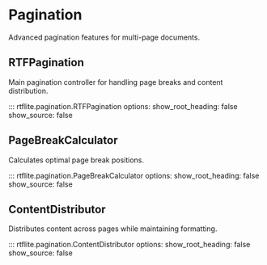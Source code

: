 # Pagination

Advanced pagination features for multi-page documents.

## RTFPagination

Main pagination controller for handling page breaks and content distribution.

::: rtflite.pagination.RTFPagination
    options:
      show_root_heading: false
      show_source: false

## PageBreakCalculator

Calculates optimal page break positions.

::: rtflite.pagination.PageBreakCalculator
    options:
      show_root_heading: false
      show_source: false

## ContentDistributor

Distributes content across pages while maintaining formatting.

::: rtflite.pagination.ContentDistributor
    options:
      show_root_heading: false
      show_source: false